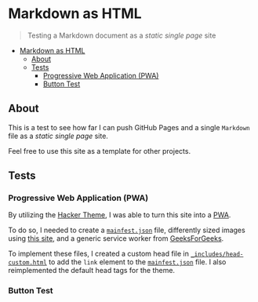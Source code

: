 # Markdown as HTML

> Testing a Markdown document as a *static single page* site

- [Markdown as HTML](#markdown-as-html)
  - [About](#about)
  - [Tests](#tests)
    - [Progressive Web Application (PWA)](#progressive-web-application-pwa)
    - [Button Test](#button-test)

## About

This is a test to see how far I can push GitHub Pages and a single `Markdown` file as a *static single page* site.

Feel free to use this site as a template for other projects.

## Tests

### Progressive Web Application (PWA)

By utilizing the [Hacker Theme](https://github.com/pages-themes/hacker), I was able to turn this site into a [PWA](https://www.youtube.com/watch?v=sFsRylCQblw).

To do so, I needed to create a [`mainfest.json`](manifest.json) file, differently
sized images using [this site](https://www.pwabuilder.com/imageGenerator), and a generic service worker from [GeeksForGeeks](https://www.geeksforgeeks.org/making-a-simple-pwa-under-5-minutes/).

To implement these files, I created a custom head file in [`_includes/head-custom.html`](_includes/head-custom.html) to add the `link` element to the [`mainfest.json`](manifest.json) file.
I also reimplemented the default head tags for the theme.

### Button Test



<!-- Required for loading the service worker -->
<!-- https://www.geeksforgeeks.org/making-a-simple-pwa-under-5-minutes/ -->
<script>
    window.addEventListener('load', () => {
      registerSW();
    });

    // Register the Service Worker
    async function registerSW() {
      if ('serviceWorker' in navigator) {
        try {
          await navigator
                .serviceWorker
                .register('serviceworker.js');
        }
        catch (e) {
          console.log('SW registration failed');
        }
      }
    }
 </script>
